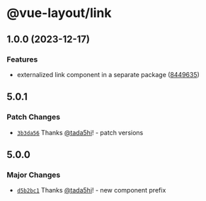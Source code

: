 # @vue-layout/link

## 1.0.0 (2023-12-17)


### Features

* externalized link component in a separate package ([8449635](https://github.com/tada5hi/vue-layout/commit/8449635da2c1531809cd6423cc2d7b246ae6ecae))

## 5.0.1

### Patch Changes

- [`3b3da56`](https://github.com/tada5hi/vue-layout/commit/3b3da56d5d59a5520bd3572de29370d2556df766) Thanks [@tada5hi](https://github.com/tada5hi)! - patch versions

## 5.0.0

### Major Changes

- [`d5b2bc1`](https://github.com/tada5hi/vue-layout/commit/d5b2bc1903f055f33c3ac3c842f97854e21111be) Thanks [@tada5hi](https://github.com/tada5hi)! - new component prefix
